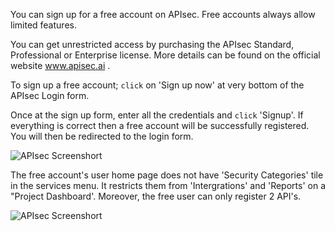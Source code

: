 You can sign up for a free account on APIsec. Free accounts always allow limited features. 

You can get unrestricted access by purchasing the APIsec Standard, Professional or Enterprise license. More details can be found on the official website www.apisec.ai .

To sign up a free account; `click` on 'Sign up now' at very bottom of the APIsec Login form. 

Once at the sign up form, enter all the credentials and `click` 'Signup'. If everything is correct then a free account will be successfully registered. You will then be redirected to the login form. 

<img alt="APIsec Screenshort" src="https://user-images.githubusercontent.com/75529175/171651330-4a4ba3ce-6f1e-47f9-a77e-816226140d41.png" />


The free account's user home page does not have 'Security Categories' tile in the services menu. It restricts them from 'Intergrations' and  'Reports' on a "Project Dashboard'. Moreover, the free user can only register 2 API's. 

<img alt="APIsec Screenshort" src="https://user-images.githubusercontent.com/75529175/171651338-5820f9d3-1a1c-4418-88f0-bbdd50974d23.png" />
